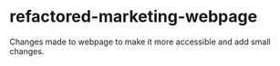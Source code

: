 # refactored-marketing-webpage
Changes made to webpage to make it more accessible and add small changes.
